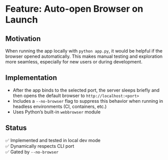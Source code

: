 # Feature: Auto-open Browser on Launch

## Motivation

When running the app locally with `python app.py`, it would be helpful if the browser opened automatically. This makes manual testing and exploration more seamless, especially for new users or during development.

## Implementation

- After the app binds to the selected port, the server sleeps briefly and then opens the default browser to `http://localhost:<port>`
- Includes a `--no-browser` flag to suppress this behavior when running in headless environments (CI, containers, etc.)
- Uses Python’s built-in `webbrowser` module

## Status

✅ Implemented and tested in local dev mode  
✅ Dynamically respects CLI port  
✅ Gated by `--no-browser`
